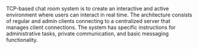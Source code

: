 TCP-based chat room system is to create an interactive and active environment where users can interact in real time. The architecture consists of regular and admin clients connecting to a centralized server that manages client connections. The system has specific instructions for administrative tasks, private communication, and basic messaging functionality.
